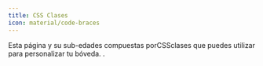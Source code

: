 ```yaml
---
title: CSS Clases
icon: material/code-braces
---
```


Esta página y su sub-edades compuestas porCSSclases que puedes utilizar para personalizar
tu bóveda.
.

